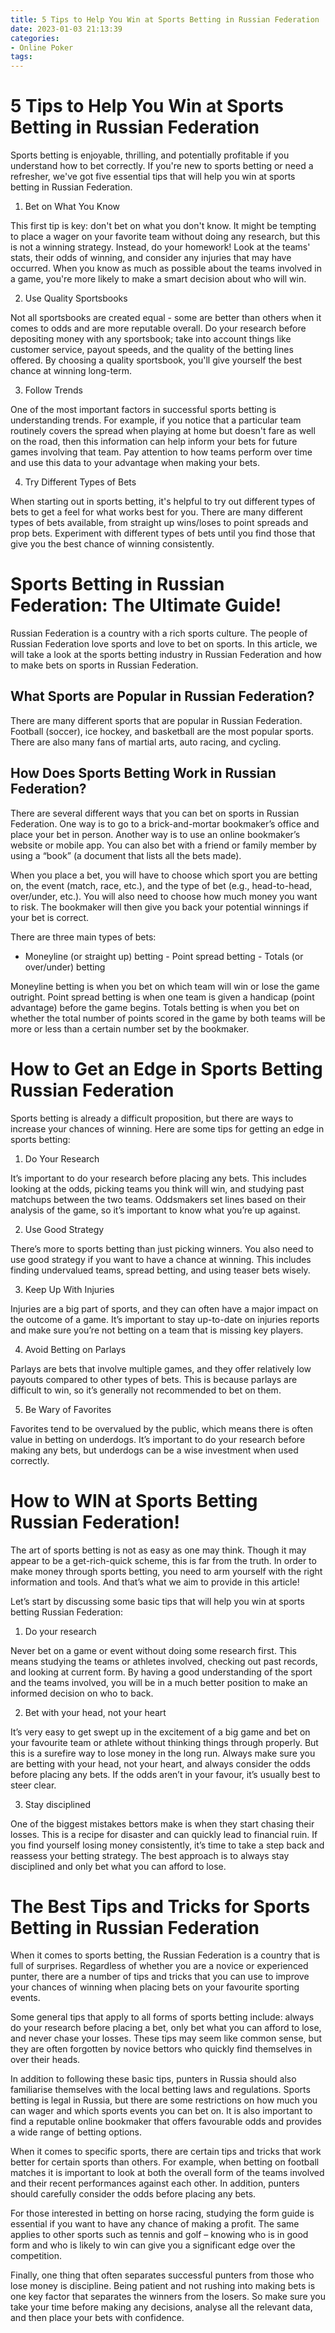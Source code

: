 ```yaml
---
title: 5 Tips to Help You Win at Sports Betting in Russian Federation
date: 2023-01-03 21:13:39
categories:
- Online Poker
tags:
---
```



#  5 Tips to Help You Win at Sports Betting in Russian Federation

Sports betting is enjoyable, thrilling, and potentially profitable if you understand how to bet correctly. If you're new to sports betting or need a refresher, we've got five essential tips that will help you win at sports betting in Russian Federation.

1. Bet on What You Know

This first tip is key: don't bet on what you don't know. It might be tempting to place a wager on your favorite team without doing any research, but this is not a winning strategy. Instead, do your homework! Look at the teams' stats, their odds of winning, and consider any injuries that may have occurred. When you know as much as possible about the teams involved in a game, you're more likely to make a smart decision about who will win.

2. Use Quality Sportsbooks

Not all sportsbooks are created equal - some are better than others when it comes to odds and are more reputable overall. Do your research before depositing money with any sportsbook; take into account things like customer service, payout speeds, and the quality of the betting lines offered. By choosing a quality sportsbook, you'll give yourself the best chance at winning long-term.

3. Follow Trends

One of the most important factors in successful sports betting is understanding trends. For example, if you notice that a particular team routinely covers the spread when playing at home but doesn't fare as well on the road, then this information can help inform your bets for future games involving that team. Pay attention to how teams perform over time and use this data to your advantage when making your bets.

4. Try Different Types of Bets

When starting out in sports betting, it's helpful to try out different types of bets to get a feel for what works best for you. There are many different types of bets available, from straight up wins/loses to point spreads and prop bets. Experiment with different types of bets until you find those that give you the best chance of winning consistently.

#  Sports Betting in Russian Federation: The Ultimate Guide!

Russian Federation is a country with a rich sports culture. The people of Russian Federation love sports and love to bet on sports. In this article, we will take a look at the sports betting industry in Russian Federation and how to make bets on sports in Russian Federation.

## What Sports are Popular in Russian Federation?

There are many different sports that are popular in Russian Federation. Football (soccer), ice hockey, and basketball are the most popular sports. There are also many fans of martial arts, auto racing, and cycling.

## How Does Sports Betting Work in Russian Federation?

There are several different ways that you can bet on sports in Russian Federation. One way is to go to a brick-and-mortar bookmaker’s office and place your bet in person. Another way is to use an online bookmaker’s website or mobile app. You can also bet with a friend or family member by using a “book” (a document that lists all the bets made).

When you place a bet, you will have to choose which sport you are betting on, the event (match, race, etc.), and the type of bet (e.g., head-to-head, over/under, etc.). You will also need to choose how much money you want to risk. The bookmaker will then give you back your potential winnings if your bet is correct.

There are three main types of bets:   
- Moneyline (or straight up) betting  - Point spread betting  - Totals (or over/under) betting

Moneyline betting is when you bet on which team will win or lose the game outright. Point spread betting is when one team is given a handicap (point advantage) before the game begins. Totals betting is when you bet on whether the total number of points scored in the game by both teams will be more or less than a certain number set by the bookmaker.

#  How to Get an Edge in Sports Betting Russian Federation

Sports betting is already a difficult proposition, but there are ways to increase your chances of winning. Here are some tips for getting an edge in sports betting:

1. Do Your Research

It’s important to do your research before placing any bets. This includes looking at the odds, picking teams you think will win, and studying past matchups between the two teams. Oddsmakers set lines based on their analysis of the game, so it’s important to know what you’re up against.

2. Use Good Strategy

There’s more to sports betting than just picking winners. You also need to use good strategy if you want to have a chance at winning. This includes finding undervalued teams, spread betting, and using teaser bets wisely.

3. Keep Up With Injuries

Injuries are a big part of sports, and they can often have a major impact on the outcome of a game. It’s important to stay up-to-date on injuries reports and make sure you’re not betting on a team that is missing key players.

4. Avoid Betting on Parlays

Parlays are bets that involve multiple games, and they offer relatively low payouts compared to other types of bets. This is because parlays are difficult to win, so it’s generally not recommended to bet on them.

5. Be Wary of Favorites

Favorites tend to be overvalued by the public, which means there is often value in betting on underdogs. It’s important to do your research before making any bets, but underdogs can be a wise investment when used correctly.

#  How to WIN at Sports Betting Russian Federation!

The art of sports betting is not as easy as one may think. Though it may appear to be a get-rich-quick scheme, this is far from the truth. In order to make money through sports betting, you need to arm yourself with the right information and tools. And that’s what we aim to provide in this article!

Let’s start by discussing some basic tips that will help you win at sports betting Russian Federation:

1. Do your research

Never bet on a game or event without doing some research first. This means studying the teams or athletes involved, checking out past records, and looking at current form. By having a good understanding of the sport and the teams involved, you will be in a much better position to make an informed decision on who to back.

2. Bet with your head, not your heart

It’s very easy to get swept up in the excitement of a big game and bet on your favourite team or athlete without thinking things through properly. But this is a surefire way to lose money in the long run. Always make sure you are betting with your head, not your heart, and always consider the odds before placing any bets. If the odds aren’t in your favour, it’s usually best to steer clear.

3. Stay disciplined

One of the biggest mistakes bettors make is when they start chasing their losses. This is a recipe for disaster and can quickly lead to financial ruin. If you find yourself losing money consistently, it’s time to take a step back and reassess your betting strategy. The best approach is to always stay disciplined and only bet what you can afford to lose.

#  The Best Tips and Tricks for Sports Betting in Russian Federation

When it comes to sports betting, the Russian Federation is a country that is full of surprises. Regardless of whether you are a novice or experienced punter, there are a number of tips and tricks that you can use to improve your chances of winning when placing bets on your favourite sporting events.

Some general tips that apply to all forms of sports betting include: always do your research before placing a bet, only bet what you can afford to lose, and never chase your losses. These tips may seem like common sense, but they are often forgotten by novice bettors who quickly find themselves in over their heads.

In addition to following these basic tips, punters in Russia should also familiarise themselves with the local betting laws and regulations. Sports betting is legal in Russia, but there are some restrictions on how much you can wager and which sports events you can bet on. It is also important to find a reputable online bookmaker that offers favourable odds and provides a wide range of betting options.

When it comes to specific sports, there are certain tips and tricks that work better for certain sports than others. For example, when betting on football matches it is important to look at both the overall form of the teams involved and their recent performances against each other. In addition, punters should carefully consider the odds before placing any bets.

For those interested in betting on horse racing, studying the form guide is essential if you want to have any chance of making a profit. The same applies to other sports such as tennis and golf – knowing who is in good form and who is likely to win can give you a significant edge over the competition.

Finally, one thing that often separates successful punters from those who lose money is discipline. Being patient and not rushing into making bets is one key factor that separates the winners from the losers. So make sure you take your time before making any decisions, analyse all the relevant data, and then place your bets with confidence.